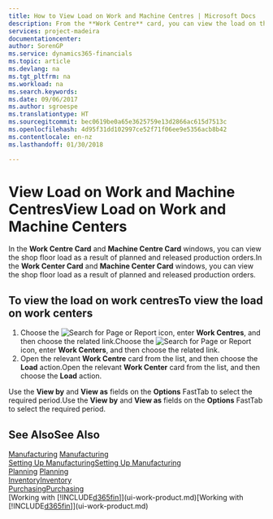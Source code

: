 ```yaml
---
title: How to View Load on Work and Machine Centres | Microsoft Docs
description: From the **Work Centre** card, you can view the load on the work centres as a result of released production orders.
services: project-madeira
documentationcenter: 
author: SorenGP
ms.service: dynamics365-financials
ms.topic: article
ms.devlang: na
ms.tgt_pltfrm: na
ms.workload: na
ms.search.keywords: 
ms.date: 09/06/2017
ms.author: sgroespe
ms.translationtype: HT
ms.sourcegitcommit: bec0619be0a65e3625759e13d2866ac615d7513c
ms.openlocfilehash: 4d95f31dd102997ce52f71f06ee9e5356acb8b42
ms.contentlocale: en-nz
ms.lasthandoff: 01/30/2018

---
```

# <a name="view-load-on-work-and-machine-centers"></a><span data-ttu-id="022f3-103">View Load on Work and Machine Centres</span><span class="sxs-lookup"><span data-stu-id="022f3-103">View Load on Work and Machine Centers</span></span>
<span data-ttu-id="022f3-104">In the **Work Centre Card** and **Machine Centre Card** windows, you can view the shop floor load as a result of planned and released production orders.</span><span class="sxs-lookup"><span data-stu-id="022f3-104">In the **Work Center Card** and **Machine Center Card** windows, you can view the shop floor load as a result of planned and released production orders.</span></span>    

## <a name="to-view-the-load-on-work-centers"></a><span data-ttu-id="022f3-105">To view the load on work centres</span><span class="sxs-lookup"><span data-stu-id="022f3-105">To view the load on work centers</span></span>  
1.  <span data-ttu-id="022f3-106">Choose the ![Search for Page or Report](media/ui-search/search_small.png "Search for Page or Report icon") icon, enter **Work Centres**, and then choose the related link.</span><span class="sxs-lookup"><span data-stu-id="022f3-106">Choose the ![Search for Page or Report](media/ui-search/search_small.png "Search for Page or Report icon") icon, enter **Work Centers**, and then choose the related link.</span></span>  
2.  <span data-ttu-id="022f3-107">Open the relevant **Work Centre** card from the list, and then choose the **Load** action.</span><span class="sxs-lookup"><span data-stu-id="022f3-107">Open the relevant **Work Center** card from the list, and then choose the **Load** action.</span></span>  

<span data-ttu-id="022f3-108">Use the **View by** and **View as** fields on the **Options** FastTab to select the required period.</span><span class="sxs-lookup"><span data-stu-id="022f3-108">Use the **View by** and **View as** fields on the **Options** FastTab to select the required period.</span></span>  

## <a name="see-also"></a><span data-ttu-id="022f3-109">See Also</span><span class="sxs-lookup"><span data-stu-id="022f3-109">See Also</span></span>  
<span data-ttu-id="022f3-110">[Manufacturing](production-manage-manufacturing.md)  </span><span class="sxs-lookup"><span data-stu-id="022f3-110">[Manufacturing](production-manage-manufacturing.md)  </span></span>  
[<span data-ttu-id="022f3-111">Setting Up Manufacturing</span><span class="sxs-lookup"><span data-stu-id="022f3-111">Setting Up Manufacturing</span></span>](production-configure-production-processes.md)  
<span data-ttu-id="022f3-112">[Planning](production-planning.md)    </span><span class="sxs-lookup"><span data-stu-id="022f3-112">[Planning](production-planning.md)    </span></span>  
[<span data-ttu-id="022f3-113">Inventory</span><span class="sxs-lookup"><span data-stu-id="022f3-113">Inventory</span></span>](inventory-manage-inventory.md)  
[<span data-ttu-id="022f3-114">Purchasing</span><span class="sxs-lookup"><span data-stu-id="022f3-114">Purchasing</span></span>](purchasing-manage-purchasing.md)  
<span data-ttu-id="022f3-115">[Working with [!INCLUDE[d365fin](includes/d365fin_md.md)]](ui-work-product.md)</span><span class="sxs-lookup"><span data-stu-id="022f3-115">[Working with [!INCLUDE[d365fin](includes/d365fin_md.md)]](ui-work-product.md)</span></span>

